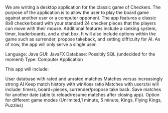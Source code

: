 We are writing a desktop application for the classic game of Checkers. The purpose of the application is to allow the user to play the board game against another user or a computer opponent. The app features a classic 8x8 checkerboard with your standard 24 checker pieces that the players can move with their mouse.
Additional features include a ranking system, timer, leaderboards, and a chat box. It will also include options within the game such as surrender, propose takeback, and setting difficulty for AI.
As of now, the app will only serve a single user.

Language: Java
GUI: JavaFX
Database: Possibly SQL (undecided for the moment)
Type: Computer Application

This app  will include:

User database with rated and unrated matches
Matches versus increasingly strong AI
Keep match history with win/loss ratio
Matches with users/ai will include: timers, board+pieces, surrender/propose take back.
Save matches for another date (able to reload/resume matches after closing app).
Option for different game modes (Unlimited,1 minute, 5 minute, Kings, Flying Kings, Puzzles)